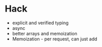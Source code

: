 # Hack

- explicit and verified typing
- async
- better arrays and memoization
- Memoization - per request, can just add 